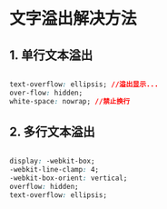 # 文字溢出解决方法

## 1. 单行文本溢出

```css

text-overflow: ellipsis; //溢出显示...
over-flow: hidden;
white-space: nowrap; //禁止换行 

```  

## 2. 多行文本溢出

```css

display: -webkit-box;
-webkit-line-clamp: 4;
-webkit-box-orient: vertical;
overflow: hidden;
text-overflow: ellipsis;

```  
